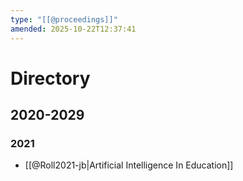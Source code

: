 ```yaml
---
type: "[[@proceedings]]"
amended: 2025-10-22T12:37:41
---
```


# Directory
## 2020-2029
### 2021
- [[@Roll2021-jb|Artificial Intelligence In Education]]

